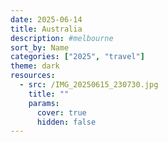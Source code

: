 ```yaml
---
date: 2025-06-14
title: Australia
description: #melbourne
sort_by: Name
categories: ["2025", "travel"]
theme: dark
resources:
  - src: /IMG_20250615_230730.jpg
    title: ""
    params:
      cover: true
      hidden: false
---
```

